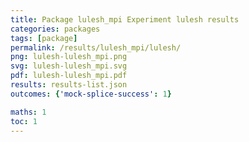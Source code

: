 ```yaml
---
title: Package lulesh_mpi Experiment lulesh results
categories: packages
tags: [package]
permalink: /results/lulesh_mpi/lulesh/
png: lulesh-lulesh_mpi.png
svg: lulesh-lulesh_mpi.svg
pdf: lulesh-lulesh_mpi.pdf
results: results-list.json
outcomes: {'mock-splice-success': 1}

maths: 1
toc: 1
---
```

